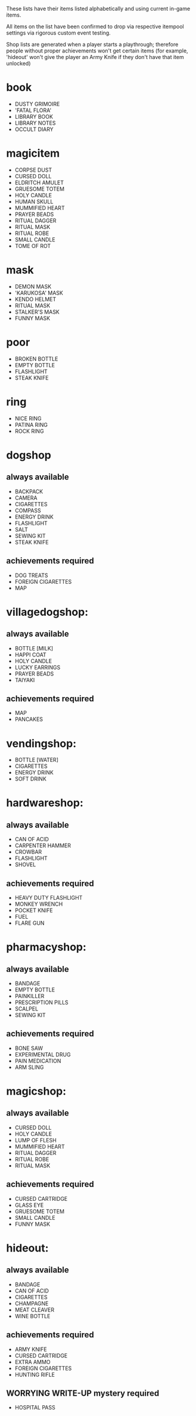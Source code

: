 These lists have their items listed alphabetically and using current in-game items.

All items on the list have been confirmed to drop via respective itempool settings via rigorous custom event testing.

Shop lists are generated when a player starts a playthrough; therefore people without proper achievements won't get certain items (for example, 'hideout' won't give the player an Army Knife if they don't have that item unlocked)

# book

- DUSTY GRIMOIRE 
- 'FATAL FLORA' 
- LIBRARY BOOK
- LIBRARY NOTES
- OCCULT DIARY

# magicitem

- CORPSE DUST
- CURSED DOLL
- ELDRITCH AMULET
- GRUESOME TOTEM
- HOLY CANDLE
- HUMAN SKULL
- MUMMIFIED HEART
- PRAYER BEADS
- RITUAL DAGGER
- RITUAL MASK
- RITUAL ROBE
- SMALL CANDLE
- TOME OF ROT

# mask

- DEMON MASK
- 'KARUKOSA' MASK
- KENDO HELMET
- RITUAL MASK
- STALKER'S MASK
- FUNNY MASK

# poor

- BROKEN BOTTLE
- EMPTY BOTTLE
- FLASHLIGHT
- STEAK KNIFE

# ring

- NICE RING
- PATINA RING
- ROCK RING

# dogshop
## always available

- BACKPACK
- CAMERA
- CIGARETTES
- COMPASS
- ENERGY DRINK
- FLASHLIGHT
- SALT
- SEWING KIT
- STEAK KNIFE

## achievements required

- DOG TREATS
- FOREIGN CIGARETTES
- MAP

# villagedogshop:
## always available

- BOTTLE \[MILK]
- HAPPI COAT
- HOLY CANDLE
- LUCKY EARRINGS
- PRAYER BEADS
- TAIYAKI

## achievements required

- MAP
- PANCAKES

# vendingshop:

- BOTTLE \[WATER]
- CIGARETTES
- ENERGY DRINK
- SOFT DRINK

# hardwareshop:
## always available

- CAN OF ACID
- CARPENTER HAMMER
- CROWBAR
- FLASHLIGHT
- SHOVEL

## achievements required

- HEAVY DUTY FLASHLIGHT
- MONKEY WRENCH
- POCKET KNIFE
- FUEL
- FLARE GUN

# pharmacyshop:
## always available

- BANDAGE
- EMPTY BOTTLE
- PAINKILLER
- PRESCRIPTION PILLS
- SCALPEL
- SEWING KIT

## achievements required

- BONE SAW
- EXPERIMENTAL DRUG
- PAIN MEDICATION
- ARM SLING

# magicshop:
## always available

- CURSED DOLL
- HOLY CANDLE
- LUMP OF FLESH
- MUMMIFIED HEART
- RITUAL DAGGER
- RITUAL ROBE
- RITUAL MASK

## achievements required

- CURSED CARTRIDGE
- GLASS EYE
- GRUESOME TOTEM
- SMALL CANDLE
- FUNNY MASK

# hideout:
## always available

- BANDAGE
- CAN OF ACID
- CIGARETTES
- CHAMPAGNE
- MEAT CLEAVER
- WINE BOTTLE

## achievements required

- ARMY KNIFE
- CURSED CARTRIDGE
- EXTRA AMMO
- FOREIGN CIGARETTES
- HUNTING RIFLE

## WORRYING WRITE-UP mystery required

- HOSPITAL PASS 